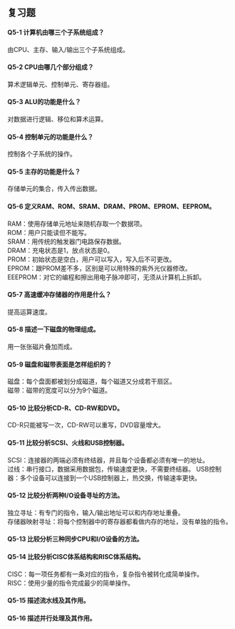 ## 复习题   
#### Q5-1 计算机由哪三个子系统组成？  
由CPU、主存、输入/输出三个子系统组成。   

#### Q5-2 CPU由哪几个部分组成？
算术逻辑单元、控制单元、寄存器组。

#### Q5-3 ALU的功能是什么？
对数据进行逻辑、移位和算术运算。

#### Q5-4 控制单元的功能是什么？
控制各个子系统的操作。

#### Q5-5 主存的功能是什么？
存储单元的集合，传入传出数据。

#### Q5-6 定义RAM、ROM、SRAM、DRAM、PROM、EPROM、EEPROM。
RAM：使用存储单元地址来随机存取一个数据项。    
ROM：用户只能读但不能写。    
SRAM：用传统的触发器门电路保存数据。    
DRAM：充电状态是1，放点状态是0。    
PROM：初始状态是空白，用户可以写入，写入后不可更改。    
EPROM：跟PROM差不多，区别是可以用特殊的紫外光仪器修改。    
EEEPROM：对它的编程和擦出用电子脉冲即可，无须从计算机上拆卸。

#### Q5-7 高速缓冲存储器的作用是什么？
提高运算速度。

#### Q5-8 描述一下磁盘的物理组成。
用一张张磁片叠加而成。

#### Q5-9 磁盘和磁带表面是怎样组织的？
磁盘：每个盘面都被划分成磁道，每个磁道又分成若干扇区。   
磁带：磁带的宽度可以分为9个磁道。

#### Q5-10 比较分析CD-R、CD-RW和DVD。
CD-R只能被写一次，CD-RW可以重写，DVD容量增大。

#### Q5-11 比较分析SCSI、火线和USB控制器。
SCSI：连接器的两端必须有终结器，并且每个设备都必须有唯一的地址。   
过线：串行接口，数据采用数据包，传输速度更快，不需要终结器。
USB控制器：多个设备可以连接到一个USB控制器上，热交换，传输速率更快。

#### Q5-12 比较分析两种I/O设备寻址的方法。
独立寻址：有专门的指令，输入/输出地址可以和内存地址重叠。    
存储器映射寻址：将每个控制器中的寄存器都看做内存的地址，没有单独的指令。

#### Q5-13 比较分析三种同步CPU和I/O设备的方法。


#### Q5-14 比较分析CISC体系结构和RISC体系结构。
CISC：每一项任务都有一条对应的指令，复杂指令被转化成简单操作。    
RISC：使用少量的指令完成最少的简单操作。

#### Q5-15 描述流水线及其作用。


#### Q5-16 描述并行处理及其作用。

